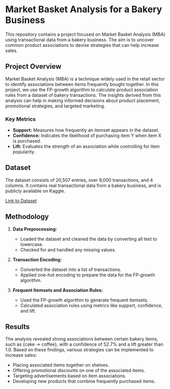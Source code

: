 # Market Basket Analysis for a Bakery Business

This repository contains a project focused on Market Basket Analysis (MBA) using transactional data from a bakery business. The aim is to uncover common product associations to devise strategies that can help increase sales.

## Project Overview

Market Basket Analysis (MBA) is a technique widely used in the retail sector to identify associations between items frequently bought together. In this project, we use the FP-growth algorithm to calculate product association rules from a dataset of bakery transactions. The insights derived from this analysis can help in making informed decisions about product placement, promotional strategies, and targeted marketing.

### Key Metrics

- **Support:** Measures how frequently an itemset appears in the dataset.
- **Confidence:** Indicates the likelihood of purchasing item Y when item X is purchased.
- **Lift:** Evaluates the strength of an association while controlling for item popularity.

## Dataset

The dataset consists of 20,507 entries, over 9,000 transactions, and 4 columns. It contains real transactional data from a bakery business, and is publicly available on Kaggle.

[Link to Dataset](https://www.kaggle.com/datasets/mittalvasu95/the-bread-basket)

## Methodology

1. **Data Preprocessing:** 
   - Loaded the dataset and cleaned the data by converting all text to lowercase.
   - Checked for and handled any missing values.

2. **Transaction Encoding:** 
   - Converted the dataset into a list of transactions.
   - Applied one-hot encoding to prepare the data for the FP-growth algorithm.

3. **Frequent Itemsets and Association Rules:** 
   - Used the FP-growth algorithm to generate frequent itemsets.
   - Calculated association rules using metrics like support, confidence, and lift.

## Results

The analysis revealed strong associations between certain bakery items, such as {cake → coffee}, with a confidence of 52.7% and a lift greater than 1.0. Based on these findings, various strategies can be implemented to increase sales:

- Placing associated items together on shelves.
- Offering promotional discounts on one of the associated items.
- Targeting advertisements based on item associations.
- Developing new products that combine frequently purchased items.


